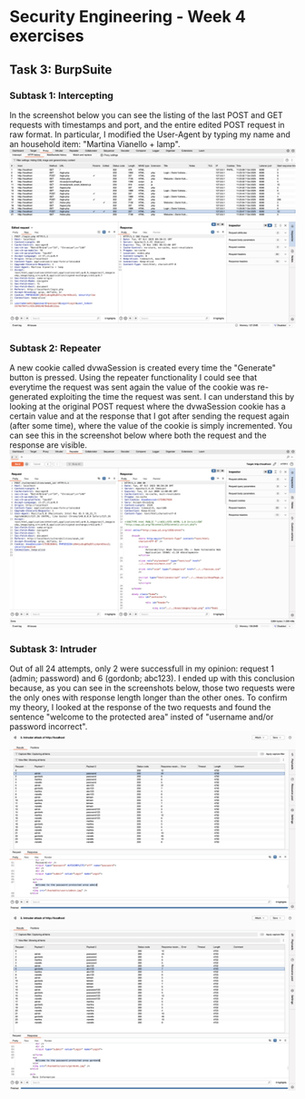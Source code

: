# Security Engineering - Week 4 exercises

## Task 3: BurpSuite

### Subtask 1: Intercepting

In the screenshot below you can see the listing of the last POST and GET requests with timestamps and port, and the entire edited POST request in raw format. In particular, I modified the User-Agent by typing my name and an household item: "Martina Vianello + lamp". 
![Edited POST](./images/edited_POST.png)


### Subtask 2: Repeater

A new cookie called dvwaSession is created every time the "Generate" button is pressed. Using the repeater functionality I could see that everytime the request was sent again the value of the cookie was re-generated exploiting the time the request was sent. I can understand this by looking at the original POST request where the dvwaSession cookie has a certain value and at the response that I got after sending the request again (after some time), where the value of the cookie is simply incremented. You can see this in the screenshot below where both the request and the response are visible. 
![dvwaSession cookie](./images/dvwaSession_cookie.png)


### Subtask 3: Intruder

Out of all 24 attempts, only 2 were successfull in my opinion: request 1 (admin; password) and 6 (gordonb; abc123). I ended up with this conclusion because, as you can see in the screenshots below, those two requests were the only ones with response length longer than the other ones. To confirm my theory, I looked at the response of the two requests and found the sentence "welcome to the protected area" insted of "username and/or password incorrect".
![bruteforce admin](./images/cluster_bomb_attack_admin.png)
![bruteforce gordonb](./images/cluster_bomb_attack_gordonb.png)


